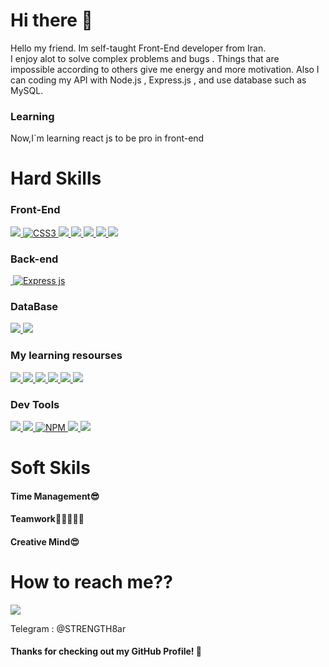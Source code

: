 # Hi there 👋

<!--
**arminprogramme/arminprogramme** is a ✨ _special_ ✨ repository because its `README.md` (this file) appears on your GitHub profile.

Here are some ideas to get you started:

- 🔭 I’m currently working on ...
- 🌱 I’m currently learning ...
- 👯 I’m looking to collaborate on ...
- 🤔 I’m looking for help with ...
- 💬 Ask me about ...
- 📫 How to reach me: ...
- 😄 Pronouns: ...
- ⚡ Fun fact: ...
-->
Hello my friend. Im self-taught Front-End developer from Iran.<br>
I enjoy alot to solve complex problems and bugs . Things that are impossible according to others give me energy and more motivation.
Also I can coding my API with Node.js , Express.js , and use database such as MySQL.

<h3>Learning</h3>
Now,I`m learning react js to be pro in front-end

<h1>Hard Skills</h1>
<h3>Front-End</h3>
<a href="#">
<img src="https://img.shields.io/badge/HTML5-E34F26?style=for-the-badge&logo=html5&logoColor=white" style="max-width: 100%;">
</a>
<a href="#">
  <img src="https://img.shields.io/badge/CSS3-1572B6?style=for-the-badge&logo=css3&logoColor=white" alt="CSS3" title="CSS" data-canonical-src="https://img.shields.io/badge/CSS3-1572B6?style=for-the-badge&amp;logo=css3&amp;logoColor=white" style="max-width: 100%;">
</a>
<a href="#">
  <img src="https://img.shields.io/badge/Bootstrap-563D7C?style=for-the-badge&logo=bootstrap&logoColor=white" style="max-width: 100%;">
</a>
<a href="#">
  <img src="https://img.shields.io/badge/Tailwind_CSS-38B2AC?style=for-the-badge&logo=tailwind-css&logoColor=white" style="max-width: 100%;">
</a>

<a href="#">
<img src="https://img.shields.io/badge/JavaScript-323330?style=for-the-badge&logo=javascript&logoColor=F7DF1E" style="max-width: 100%;">
</a>
<a href="#">
<img src="https://img.shields.io/badge/React-20232A?style=for-the-badge&logo=react&logoColor=61DAFB" style="max-width: 100%;">
</a>


<a href="#">
<img src="https://img.shields.io/badge/Material%20UI-007FFF?style=for-the-badge&logo=mui&logoColor=white" style="max-width: 100%;">
</a>


<h3>Back-end</h3>
<a href="#">
  <img src="https://camo.githubusercontent.com/dfc69d704694f22168bea3d84584663777fa5301dcad5bbcb5459b336da8d554/68747470733a2f2f696d672e736869656c64732e696f2f62616467652f4e6f64652e6a732d3433383533443f7374796c653d666f722d7468652d6261646765266c6f676f3d6e6f64652e6a73266c6f676f436f6c6f723d7768697465" alt="" title="Nodejs" data-canonical-src="https://img.shields.io/badge/Node.js-43853D?style=for-the-badge&amp;logo=node.js&amp;logoColor=white" style="max-width: 100%;">
</a>

<a href="#">
<img src="https://img.shields.io/badge/express.js-%23404d59.svg?style=for-the-badge&logo=express&logoColor=%2361DAFB" alt="Express js" title="Express js" data-canonical-src="https://img.shields.io/badge/Express.js-404D59?style=for-the-badge" style="max-width: 100%;">
</a>

<h3>DataBase</h3>
<a href="#">
  <img src="https://img.shields.io/badge/MySQL-005C84?style=for-the-badge&logo=mysql&logoColor=white" style="max-width: 100%;">
</a>

<a href="#">
<img src="https://img.shields.io/badge/firebase-ffca28?style=for-the-badge&logo=firebase&logoColor=black" style="max-width: 100%;">
</a>



<h3>My learning resourses</h2>
<a href="#">
<img src="https://img.shields.io/badge/dev.to-0A0A0A?style=for-the-badge&logo=devdotto&logoColor=white" style="max-width: 100%;">
</a>
<a href="#">
<img src="https://img.shields.io/badge/GeeksforGeeks-298D46?style=for-the-badge&logo=geeksforgeeks&logoColor=white" style="max-width: 100%;">
</a>
<a href="#">
<img src="https://img.shields.io/badge/Medium-12100E?style=for-the-badge&logo=medium&logoColor=white" style="max-width: 100%;">
</a>
<a href="#">
<img src="https://img.shields.io/badge/Stack_Overflow-FE7A16?style=for-the-badge&logo=stack-overflow&logoColor=white" style="max-width: 100%;">
</a>
<a href="#">
<img src="https://img.shields.io/badge/W3Schools-04AA6D?style=for-the-badge&logo=W3Schools&logoColor=white" style="max-width: 100%;">
</a>
<a href="#">
<img src="https://img.shields.io/badge/MDN_Web_Docs-black?style=for-the-badge&logo=mdnwebdocs&logoColor=white" style="max-width: 100%;">
</a>


<h3>Dev Tools</h3>
<a href="#">
  <img src="https://img.shields.io/badge/Postman-FF6C37?style=for-the-badge&logo=Postman&logoColor=white" style="max-width: 100%;">
</a>
<a href='#'>
  <img src="https://img.shields.io/badge/Visual_Studio_Code-0078D4?style=for-the-badge&logo=visual%20studio%20code&logoColor=white">
</a>
<a href="#">
  <img src="https://img.shields.io/badge/NPM-%23CB3837.svg?style=for-the-badge&logo=npm&logoColor=white" alt="NPM" title="Npm" data-canonical-src="https://img.shields.io/badge/NPM-%23000000.svg?style=for-the-badge&amp;logo=npm&amp;logoColor=white" style="max-width: 100%;">
</a>
<a href="#">
 <img src="https://img.shields.io/badge/GitHub-100000?style=for-the-badge&logo=github&logoColor=white" style="max-width: 100%;">
</a>
<a href="#">
  <img src='https://img.shields.io/badge/git-%23F05033.svg?style=for-the-badge&logo=git&logoColor=white'>
</a>
<h1>Soft Skils</h1>
<h4>Time Management😎</h4>
<h4>Teamwork👨🏻‍🤝‍👨🏻</h4>
<h4>Creative Mind😍</h4>




<h1>How to reach me??</h1>
<a href="www.linkedin.com/in/armin-bpw-b50401216">
  <img src="https://img.shields.io/badge/LinkedIn-0077B5?style=for-the-badge&logo=linkedin&logoColor=white" style="max-width: 100%;">
</a><br>


Telegram : @STRENGTH8ar<br>

<h4>Thanks for checking out my GitHub Profile! 🙏</h4>



